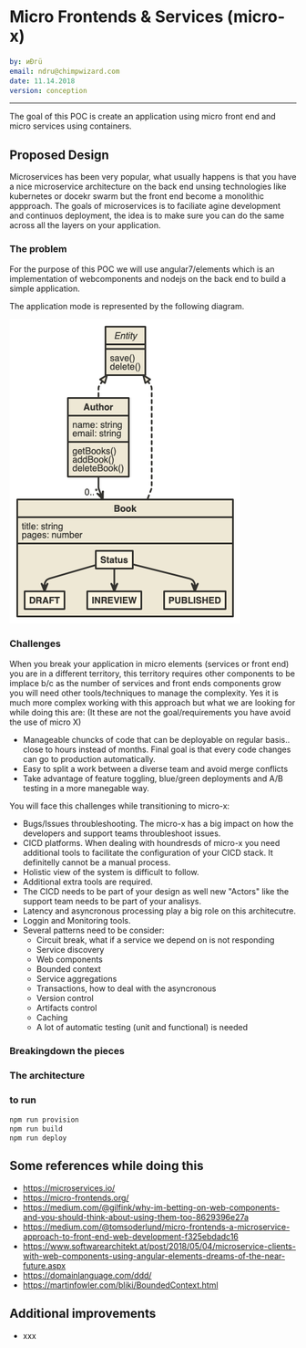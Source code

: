 
# Micro Frontends & Services (micro-x)

```yaml
by: иÐгü
email: ndru@chimpwizard.com
date: 11.14.2018
version: conception
```

****

The goal of this POC is create an application using micro front end and micro services using containers.

## Proposed Design

Microservices has been very popular, what usually happens is that you have a nice microservice architecture on the back end unsing technologies like kubernetes or docekr swarm but the front end become a monolithic appproach. The goals of microservices is to faciliate agine development and continuos deployment, the idea is to make sure you can do the same across all the layers on your application.

### The problem

For the purpose of this POC we will use angular7/elements which is an implementation of webcomponents and nodejs on the back end to build a simple application.

The application mode is represented by the following diagram.

![""](images/model.png)

### Challenges

When you break your application in micro elements (services or front end) you are in a different territory, this territory requires other components to be implace b/c as the number of services and front ends components grow you will need other tools/techniques to manage the complexity. Yes it is much more complex working with this approach but what we are looking for while doing this are: (It these are not the goal/requirements you have avoid the use of micro X)

- Manageable chuncks of code that can be deployable on regular basis.. close to hours instead of months. Final goal is that every code changes can go to production automatically.
- Easy to split a work between a diverse team and avoid merge conflicts
- Take advantage of feature toggling, blue/green deployments and A/B testing in a more manegable way.

You will face this challenges while transitioning to micro-x:

- Bugs/Issues throubleshooting. The micro-x has a big impact on how the developers and support teams throubleshoot issues.
- CICD platforms. When dealing with houndresds of micro-x you need additional tools to facilitate the configuration of your CICD stack. It definitelly cannot be a manual process.
- Holistic view of the system is difficult to follow.
- Additional extra tools are required.
- The CICD needs to be part of your design as well new "Actors" like the support team needs to be part of your analisys.
- Latency and asyncronous processing play a big role on this architecutre.
- Loggin and Monitoring tools.
- Several patterns need to be consider:
  - Circuit break, what if a service we depend on is not responding
  - Service discovery
  - Web components
  - Bounded context
  - Service aggregations
  - Transactions, how to deal with the asyncronous
  - Version control
  - Artifacts control
  - Caching
  - A lot of automatic testing (unit and functional) is needed




### Breakingdown the pieces

### The architecture

### to run

```shell
npm run provision
npm run build
npm run deploy
```

## Some references while doing this

- https://microservices.io/
- https://micro-frontends.org/
- https://medium.com/@gilfink/why-im-betting-on-web-components-and-you-should-think-about-using-them-too-8629396e27a
- https://medium.com/@tomsoderlund/micro-frontends-a-microservice-approach-to-front-end-web-development-f325ebdadc16
- https://www.softwarearchitekt.at/post/2018/05/04/microservice-clients-with-web-components-using-angular-elements-dreams-of-the-near-future.aspx
- https://domainlanguage.com/ddd/
- https://martinfowler.com/bliki/BoundedContext.html



## Additional improvements

- xxx
